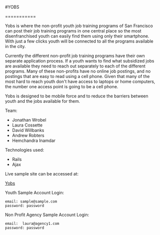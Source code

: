 #YOBS

===========

Yobs is where the non-profit youth job training programs of San Francisco can post their job training programs in one central place so the most disenfranchised youth can easily find them using only their smartphone.  With just a few clicks youth will be connected to all the programs available in the city.  

Currently the different non-profit job training programs have their own separate application process.  If a youth wants to find what subsidized jobs are available they need to reach out separately to each of the different programs.  Many of these non-profits have no online job postings, and no postings that are easy to read using a cell phone.  Given that many of the most hard to reach youth don't have access to laptops or home computers, the number one access point is going to be a cell phone.  

Yobs is designed to be mobile force and to reduce the barriers between youth and the jobs available for them.

Team:

* Jonathan Wrobel
* Laura Cossette
* David Willbanks
* Andrew Robters
* Hemchandra Inamdar

Technologies used:

* Rails
* Ajax

 Live sample site can be accessed at:
 
 [Yobs](http://yobs.herokuapp.com)
 
 Youth Sample Account Login:
 
 	email: sample@sample.com
 	password: password
 
 Non Profit Agency Sample Account Login:
 
  
 	email:  laura@agency1.com
 	password: password
 
